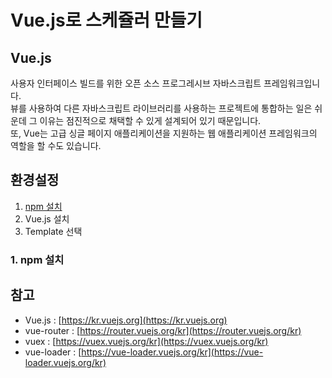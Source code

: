 # Vue.js로 스케쥴러 만들기

## Vue.js
사용자 인터페이스 빌드를 위한 오픈 소스 프로그레시브 자바스크립트 프레임워크입니다.<br>
뷰를 사용하여 다른 자바스크립트 라이브러리를 사용하는 프로젝트에 통합하는 일은 쉬운데 그 이유는 점진적으로 채택할 수 있게 설계되어 있기 때문입니다. <br>
또, Vue는 고급 싱글 페이지 애플리케이션을 지원하는 웹 애플리케이션 프레임워크의 역할을 할 수도 있습니다.

## 환경설정
1. [npm 설치](#1-npm-설치)
2. Vue.js 설치
3. Template 선택

### 1. npm 설치

## 참고
- Vue.js : [https://kr.vuejs.org](https://kr.vuejs.org)
- vue-router : [https://router.vuejs.org/kr](https://router.vuejs.org/kr)
- vuex : [https://vuex.vuejs.org/kr](https://vuex.vuejs.org/kr)
- vue-loader : [https://vue-loader.vuejs.org/kr](https://vue-loader.vuejs.org/kr)